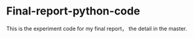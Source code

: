 # Final-report-python-code
This is the experiment code for my final report， the detail in the master.
